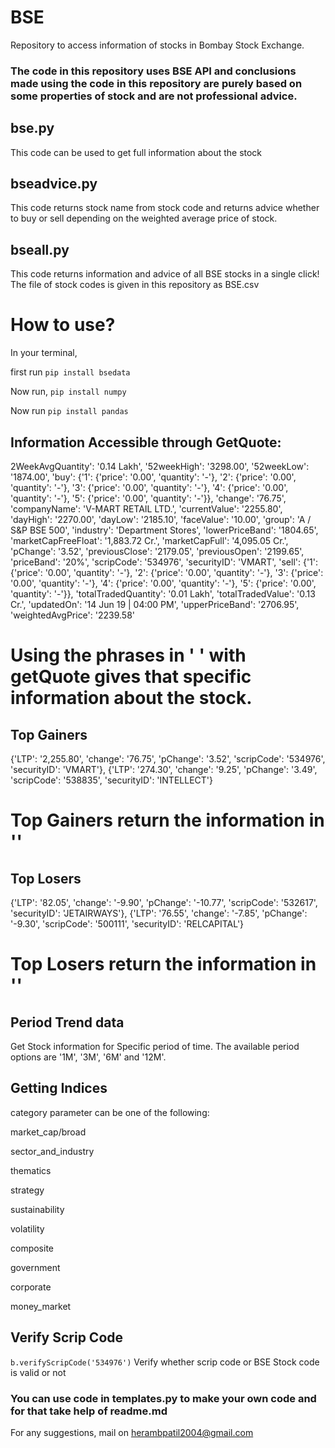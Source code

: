 # BSE
Repository to access information of stocks in Bombay Stock Exchange.


### The code in this repository uses BSE API and conclusions made using the code in this repository are purely based on some properties of stock and are not professional advice.

## bse.py 
This code can be used to get full information about the stock

## bseadvice.py
This code returns stock name from 
stock code and returns advice 
whether to buy or sell depending on 
the weighted average price of stock.

## bseall.py
This code returns information and advice of 
all BSE stocks in a single click!
The file of stock codes is given in this repository
as BSE.csv

# How to use?
In your terminal,

first run 
`pip install bsedata`

Now run,
`pip install numpy`

Now run 
`pip install pandas`

## Information Accessible through GetQuote:

   2WeekAvgQuantity': '0.14 Lakh',
  '52weekHigh': '3298.00',
  '52weekLow': '1874.00',
  'buy': {'1': {'price': '0.00', 'quantity': '-'},
          '2': {'price': '0.00', 'quantity': '-'},
          '3': {'price': '0.00', 'quantity': '-'},
          '4': {'price': '0.00', 'quantity': '-'},
          '5': {'price': '0.00', 'quantity': '-'}},
  'change': '76.75',
  'companyName': 'V-MART RETAIL LTD.',
  'currentValue': '2255.80',
  'dayHigh': '2270.00',
  'dayLow': '2185.10',
  'faceValue': '10.00',
  'group': 'A  / S&P BSE 500',
  'industry': 'Department Stores',
  'lowerPriceBand': '1804.65',
  'marketCapFreeFloat': '1,883.72 Cr.',
  'marketCapFull': '4,095.05 Cr.',
  'pChange': '3.52',
  'previousClose': '2179.05',
  'previousOpen': '2199.65',
  'priceBand': '20%',
  'scripCode': '534976',
  'securityID': 'VMART',
  'sell': {'1': {'price': '0.00', 'quantity': '-'},
           '2': {'price': '0.00', 'quantity': '-'},
           '3': {'price': '0.00', 'quantity': '-'},
           '4': {'price': '0.00', 'quantity': '-'},
           '5': {'price': '0.00', 'quantity': '-'}},
  'totalTradedQuantity': '0.01 Lakh',
  'totalTradedValue': '0.13 Cr.',
  'updatedOn': '14 Jun 19 | 04:00 PM',
  'upperPriceBand': '2706.95',
  'weightedAvgPrice': '2239.58'

# Using the phrases in ' ' with getQuote gives that specific information about the stock.


## Top Gainers
{'LTP': '2,255.80',
   'change': '76.75',
   'pChange': '3.52',
   'scripCode': '534976',
   'securityID': 'VMART'},
  {'LTP': '274.30',
   'change': '9.25',
   'pChange': '3.49',
   'scripCode': '538835',
   'securityID': 'INTELLECT'}

# Top Gainers return the information in ''

## Top Losers
{'LTP': '82.05',
   'change': '-9.90',
   'pChange': '-10.77',
   'scripCode': '532617',
   'securityID': 'JETAIRWAYS'},
  {'LTP': '76.55',
   'change': '-7.85',
   'pChange': '-9.30',
   'scripCode': '500111',
   'securityID': 'RELCAPITAL'}

# Top Losers return the information in ''


## Period Trend data
Get Stock information for Specific period of time.
The available period options are '1M', '3M', '6M' and '12M'.

## Getting Indices
category parameter can be one of the following:



market_cap/broad

sector_and_industry

thematics

strategy

sustainability

volatility

composite

government

corporate

money_market

## Verify Scrip Code
`b.verifyScripCode('534976')`
Verify whether scrip code or BSE Stock code is valid or not



### You can use code in templates.py to make your own code and for that take help of readme.md

For any suggestions, mail on herambpatil2004@gmail.com
